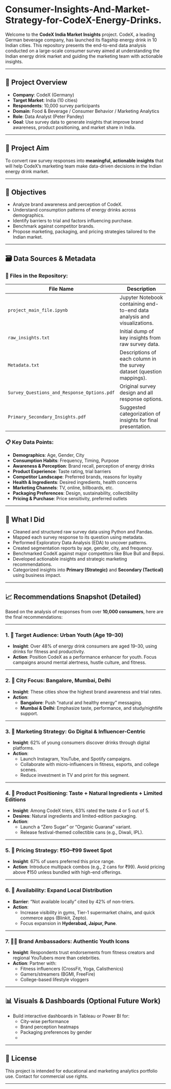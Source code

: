 # Consumer-Insights-And-Market-Strategy-for-CodeX-Energy-Drinks.

Welcome to the **CodeX India Market Insights** project. CodeX, a leading German beverage company, has launched its flagship energy drink in 10 Indian cities. This repository presents the end-to-end data analysis conducted on a large-scale consumer survey aimed at understanding the Indian energy drink market and guiding the marketing team with actionable insights.

---

## 📌 Project Overview

- **Company**: CodeX (Germany)
- **Target Market**: India (10 cities)
- **Respondents**: 10,000 survey participants
- **Domain**: Food & Beverage / Consumer Behavior / Marketing Analytics
- **Role**: Data Analyst (Peter Pandey)
- **Goal**: Use survey data to generate insights that improve brand awareness, product positioning, and market share in India.

---

## 🎯 Project Aim

To convert raw survey responses into **meaningful, actionable insights** that will help CodeX’s marketing team make data-driven decisions in the Indian energy drink market.

---

## 🧠 Objectives

- Analyze brand awareness and perception of CodeX.
- Understand consumption patterns of energy drinks across demographics.
- Identify barriers to trial and factors influencing purchase.
- Benchmark against competitor brands.
- Propose marketing, packaging, and pricing strategies tailored to the Indian market.

---

## 🗃️ Data Sources & Metadata

### 📝 Files in the Repository:

| File Name                               | Description                                                                 |
|----------------------------------------|-----------------------------------------------------------------------------|
| `project_main_file.ipynb`              | Jupyter Notebook containing end-to-end data analysis and visualizations.   |
| `raw_insights.txt`                     | Initial dump of key insights from raw survey data.                         |
| `Metadata.txt`                         | Descriptions of each column in the survey dataset (question mappings).     |
| `Survey_Questions_and_Response_Options.pdf` | Original survey design and all response options.                     |
| `Primary_Secondary_Insights.pdf`       | Suggested categorization of insights for final presentation.               |

### 📋 Key Data Points:

- **Demographics**: Age, Gender, City
- **Consumption Habits**: Frequency, Timing, Purpose
- **Awareness & Perception**: Brand recall, perception of energy drinks
- **Product Experience**: Taste rating, trial barriers
- **Competitor Landscape**: Preferred brands, reasons for loyalty
- **Health & Ingredients**: Desired ingredients, health concerns
- **Marketing Channels**: TV, online, billboards, etc.
- **Packaging Preferences**: Design, sustainability, collectibility
- **Pricing & Purchase**: Price sensitivity, preferred outlets

---

## 🔧 What I Did

- Cleaned and structured raw survey data using Python and Pandas.
- Mapped each survey response to its question using metadata.
- Performed Exploratory Data Analysis (EDA) to uncover patterns.
- Created segmentation reports by age, gender, city, and frequency.
- Benchmarked CodeX against major competitors like Blue Bull and Bepsi.
- Developed actionable insights and strategic marketing recommendations.
- Categorized insights into **Primary (Strategic)** and **Secondary (Tactical)** using business impact.

---

## 📈 Recommendations Snapshot (Detailed)

Based on the analysis of responses from over **10,000 consumers**, here are the final recommendations:

---

### 1. 🎯 Target Audience: Urban Youth (Age 19–30)

- **Insight**: Over 48% of energy drink consumers are aged 19–30, using drinks for fitness and productivity.
- **Action**: Position CodeX as a performance enhancer for youth. Focus campaigns around mental alertness, hustle culture, and fitness.

---

### 2. 🌆 City Focus: Bangalore, Mumbai, Delhi

- **Insight**: These cities show the highest brand awareness and trial rates.
- **Action**:
  - **Bangalore**: Push “natural and healthy energy” messaging.
  - **Mumbai & Delhi**: Emphasize taste, performance, and study/nightlife support.

---

### 3. 📣 Marketing Strategy: Go Digital & Influencer-Centric

- **Insight**: 62% of young consumers discover drinks through digital platforms.
- **Action**:
  - Launch Instagram, YouTube, and Spotify campaigns.
  - Collaborate with micro-influencers in fitness, esports, and college scenes.
  - Reduce investment in TV and print for this segment.

---

### 4. 🧃 Product Positioning: Taste + Natural Ingredients + Limited Editions

- **Insight**: Among CodeX triers, 63% rated the taste 4 or 5 out of 5.
- **Desires**: Natural ingredients and limited-edition packaging.
- **Action**:
  - Launch a “Zero Sugar” or “Organic Guarana” variant.
  - Release festival-themed collectible cans (e.g., Diwali, IPL).

---

### 5. 💸 Pricing Strategy: ₹50–₹99 Sweet Spot

- **Insight**: 67% of users preferred this price range.
- **Action**: Introduce multipack combos (e.g., 2 cans for ₹99). Avoid pricing above ₹150 unless bundled with high-end offerings.

---

### 6. 🛒 Availability: Expand Local Distribution

- **Barrier**: “Not available locally” cited by 42% of non-triers.
- **Action**:
  - Increase visibility in gyms, Tier-1 supermarket chains, and quick commerce apps (Blinkit, Zepto).
  - Focus expansion in **Hyderabad, Jaipur, Pune**.

---

### 7. 🧑‍🎤 Brand Ambassadors: Authentic Youth Icons

- **Insight**: Respondents trust endorsements from fitness creators and regional YouTubers more than celebrities.
- **Action**: Partner with:
  - Fitness influencers (CrossFit, Yoga, Calisthenics)
  - Gamers/streamers (BGMI, FreeFire)
  - College-based lifestyle vloggers

---

## 📊 Visuals & Dashboards (Optional Future Work)

- Build interactive dashboards in Tableau or Power BI for:
  - City-wise performance
  - Brand perception heatmaps
  - Packaging preferences by gender
  - 
---

## 📄 License

This project is intended for educational and marketing analytics portfolio use. Contact for commercial use rights.

---

